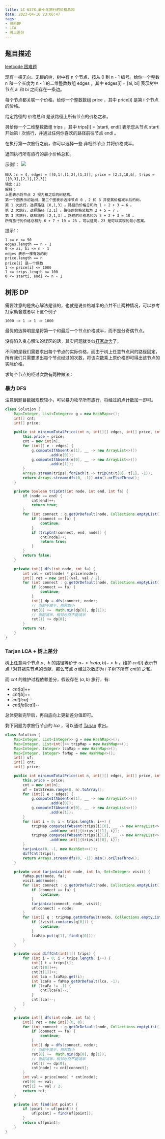 ```yaml
---
title: LC-6378.最小化旅行的价格总和
date: 2023-04-16 23:06:47
tags:
- 树形DP
- LCA
- 树上差分
---
```


## 题目描述
[leetcode 困难题](https://leetcode.cn/problems/minimize-the-total-price-of-the-trips/solutions/?orderBy=most_votes)

现有一棵无向、无根的树，树中有 n 个节点，按从 0 到 n - 1 编号。给你一个整数 n 和一个长度为 n - 1 的二维整数数组 edges ，其中 edges[i] = [ai, bi] 表示树中节点 ai 和 bi 之间存在一条边。

每个节点都关联一个价格。给你一个整数数组 price ，其中 price[i] 是第 i 个节点的价格。

给定路径的 价格总和 是该路径上所有节点的价格之和。

另给你一个二维整数数组 trips ，其中 trips[i] = [starti, endi] 表示您从节点 starti 开始第 i 次旅行，并通过任何你喜欢的路径前往节点 endi 。

在执行第一次旅行之前，你可以选择一些 非相邻节点 并将价格减半。

返回执行所有旅行的最小价格总和。

示例1：
![](../img/Snipaste_2023-04-17_00-45-04.png)
```
输入：n = 4, edges = [[0,1],[1,2],[1,3]], price = [2,2,10,6], trips = [[0,3],[2,1],[2,3]]
输出：23
解释：
上图表示将节点 2 视为根之后的树结构。
第一个图表示初始树，第二个图表示选择节点 0 、2 和 3 并使其价格减半后的树。
第 1 次旅行，选择路径 [0,1,3] 。路径的价格总和为 1 + 2 + 3 = 6 。
第 2 次旅行，选择路径 [2,1] 。路径的价格总和为 2 + 5 = 7 。
第 3 次旅行，选择路径 [2,1,3] 。路径的价格总和为 5 + 2 + 3 = 10 。
所有旅行的价格总和为 6 + 7 + 10 = 23 。可以证明，23 是可以实现的最小答案。
```

提示1：
```
1 <= n <= 50
edges.length == n - 1
0 <= ai, bi <= n - 1
edges 表示一棵有效的树
price.length == n
price[i] 是一个偶数
1 <= price[i] <= 1000
1 <= trips.length <= 100
0 <= starti, endi <= n - 1
```

## 树形 DP
需要注意的是贪心解法是错的，也就是说价格减半的点并不止两种情况，可以参考打家劫舍或者以下这个例子
```
1000 -> 1 -> 1 -> 1000
```
最优的选择明显是将第一个和最后一个节点价格减半，而不是分奇偶节点。

没有陷入贪心解法的误区的话，其实问题就类似[打家劫舍](https://leetcode.cn/problems/house-robber-iii/)了。

不同的是我们需要求出每个节点的实际价格，而由于树上任意节点间的路径固定，所有我们只需要求出每个节点经过的次数，将该次数乘上原价格即可得出该节点的实际价格。

求每个节点的经过次数有两种做法：
### 暴力 DFS
注意到题目数据规模较小，可以暴力枚举所有旅行，将经过的点计数加一即可。
```Java
class Solution {
    Map<Integer, List<Integer>> g = new HashMap<>();
    int[] cnt;
    int[] price;
    
    public int minimumTotalPrice(int n, int[][] edges, int[] price, int[][] trips) {
        this.price = price;
        cnt = new int[n];
        for (int[] e : edges) {
            g.computeIfAbsent(e[1], __ -> new ArrayList<>())
                    .add(e[0]);
            g.computeIfAbsent(e[0], __ -> new ArrayList<>())
                    .add(e[1]);
        }
        Arrays.stream(trips).forEach(t -> tripCnt(t[0], t[1], -1));
        return Arrays.stream(dfs(0, -1)).min().orElseThrow();
    }

    private boolean tripCnt(int node, int end, int fa) {
        if (node == end) {
            cnt[end]++;
            return true;
        }
        for (int connect : g.getOrDefault(node, Collections.emptyList())) {
            if (connect == fa) {
                continue;
            }
            if (tripCnt(connect, end, node)) {
                cnt[node]++;
                return true;
            }
        }
        return false;
    }

    private int[] dfs(int node, int fa) {
        int val = cnt[node] * price[node];
        int[] ret = new int[]{val, val / 2};
        for (int connect : g.getOrDefault(node, Collections.emptyList())) {
            if (connect == fa) {
                continue;
            }
            int[] dp = dfs(connect, node);
            // 当前不减半，相邻取小
            ret[0] +=  Math.min(dp[0], dp[1]);
            // 当前减半，相邻必然不能减半
            ret[1] += dp[0]; 
        }
        return ret;
    }
}
```

### Tarjan LCA + 树上差分
树上任意两个节点 $a、b$ 的路径等价于 $a -> lca(a, b) -> b$ ，维护 $cnt[i]$ 表示节点 $i$ 对其祖先节点的贡献，那么节点 $a$ 经过次数即为 $i$ 子树下所有 $cnt[i]$ 之和。

而 $cnt$ 的维护过程依赖差分，假设存在 $(a, b)$ 旅行，有:
- $cnt[a]$++
- $cnt[b]$++
- $cnt[lca]$--
- $cnt[fa[lca]]$--

总体更新完毕后，再自底向上更新差分值即可。

剩下问题为求旅行节点的 $lca$ ，可以通过 [Tarjan](https://oi-wiki.org/graph/lca/#tarjan-%E7%AE%97%E6%B3%95) 求出。

```Java
class Solution {
    Map<Integer, List<Integer>> g = new HashMap<>();
    Map<Integer, List<int[]>> tripMap = new HashMap<>();
    Map<Integer, Integer> lcaMap = new HashMap<>();
    Map<Integer, Integer> faMap = new HashMap<>();
    int[] uf;
    int[] cnt;
    int[] price;

    public int minimumTotalPrice(int n, int[][] edges, int[] price, int[][] trips) {
        this.price = price;
        cnt = new int[n];
        uf = IntStream.range(0, n).toArray();
        for (int[] e : edges) {
            g.computeIfAbsent(e[1], __ -> new ArrayList<>())
                    .add(e[0]);
            g.computeIfAbsent(e[0], __ -> new ArrayList<>())
                    .add(e[1]);
        }
        for (int i = 0; i < trips.length; i++) {
            tripMap.computeIfAbsent(trips[i][0], __ -> new ArrayList<>())
                    .add(new int[]{trips[i][1], i});
            tripMap.computeIfAbsent(trips[i][1], __ -> new ArrayList<>())
                    .add(new int[]{trips[i][0], i});
        }
        tarjanLca(0, -1, new HashSet<>());
        diffCnt(trips);
        return Arrays.stream(dfs(0, -1)).min().orElseThrow();
    }

    private void tarjanLca(int node, int fa, Set<Integer> visit) {
        faMap.put(node, fa);
        visit.add(node);
        for (int connect : g.getOrDefault(node, Collections.emptyList())) {
            if (connect == fa) {
                continue;
            }
            tarjanLca(connect, node, visit);
            uf[connect] = node;
        }
        for (int[] q : tripMap.getOrDefault(node, Collections.emptyList())) {
            if (!visit.contains(q[0])) {
                continue;
            }
            lcaMap.put(q[1], find(q[0]));
        }
    }

    private void diffCnt(int[][] trips) {
        for (int i = 0; i < trips.length; i++) {
            int[] t = trips[i];
            cnt[t[0]]++;
            cnt[t[1]]++;
            int lca = lcaMap.get(i);
            int lcaFa = faMap.getOrDefault(lca, -1);
            if (lcaFa != -1) {
                cnt[lcaFa]--;
            }
            cnt[lca]--;
        }
    }

    private int[] dfs(int node, int fa) {
        int[] ret = new int[]{0, 0};
        for (int connect : g.getOrDefault(node, Collections.emptyList())) {
            if (connect == fa) {
                continue;
            }
            int[] dp = dfs(connect, node);
            // 当前不减半，相邻取小
            ret[0] +=  Math.min(dp[0], dp[1]);
            // 当前减半，相邻必然不能减半
            ret[1] += dp[0];
            cnt[node] += cnt[connect];
        }
        int val = price[node] * cnt[node];
        ret[0] += val;
        ret[1] += val / 2;
        return ret;
    }

    private int find(int point) {
        if (point != uf[point]) {
            uf[point] = find(uf[point]);
        }
        return uf[point];
    }
}
```
